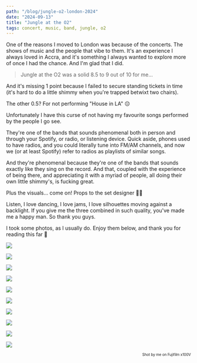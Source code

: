 ```yaml
---
path: "/blog/jungle-o2-london-2024"
date: "2024-09-13"
title: "Jungle at the O2"
tags: concert, music, band, jungle, o2
---
```


One of the reasons I moved to London was because of the concerts. The shows of music and the people that vibe to them. 
It's an experience I always loved in Accra, and it's something I always wanted to explore more of once I had the chance.
And I'm glad that I did.

<blockquote>Jungle at the O2 was a solid 8.5 to 9 out of 10 for me...</blockquote>

And it's missing 1 point because I failed to secure standing tickets in time (it's hard to do a little shimmy when you're trapped betwixt two chairs).

The other 0.5? For not performing "House in LA" 😔

Unfortunately I have this curse of not having my favourite songs performed by the people I go see.

They're one of the bands that sounds phenomenal both in person and through your Spotify, or radio, or listening device. Quick aside, 
phones used to have radios, and you could literally tune into FM/AM channels, and now we (or at least Spotify) refer to radios as playlists of similar songs. 

And they're phenomenal because they're one of the bands that sounds exactly like they sing on the record. And that, coupled 
with the experience of being there, and appreciating it with a myriad of people, all doing their own little shimmy's, is fucking great.

Plus the visuals... come on! Props to the set designer 🙌🏾

Listen, I love dancing, I love jams, I love silhouettes moving against a backlight. 
If you give me the three combined in such quality, you've made me a happy man. So thank you guys.

I took some photos, as I usually do. Enjoy them below, and thank you for reading this far 🙂


![](./../images/jungle-concert/DSCF9729.jpg)

![](./../images/jungle-concert/DSCF9730.JPG)

![](./../images/jungle-concert/DSCF9732.JPG)

![](./../images/jungle-concert/DSCF9734.jpg)

![](./../images/jungle-concert/DSCF9736.jpg)

![](./../images/jungle-concert/DSCF9737.JPG)

![](./../images/jungle-concert/DSCF9750.JPG)

![](./../images/jungle-concert/DSCF9753.jpg)

![](./../images/jungle-concert/DSCF9754.jpg)

![](./../images/jungle-concert/DSCF9761.jpg)


<small style="display:block;text-align: right;"><small>Shot by me on Fujifilm x100V</small></small>